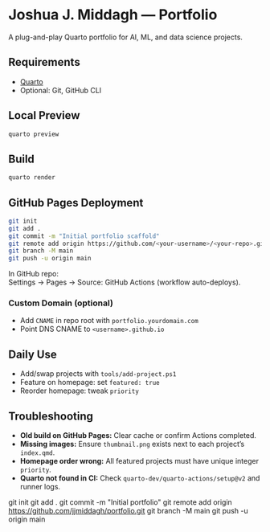 # Joshua J. Middagh — Portfolio

A plug-and-play Quarto portfolio for AI, ML, and data science projects.

## Requirements

- [Quarto](https://quarto.org/docs/get-started/)
- Optional: Git, GitHub CLI

## Local Preview

```bash
quarto preview
```

## Build

```bash
quarto render
```

## GitHub Pages Deployment

```bash
git init
git add .
git commit -m "Initial portfolio scaffold"
git remote add origin https://github.com/<your-username>/<your-repo>.git
git branch -M main
git push -u origin main
```

In GitHub repo:  
Settings → Pages → Source: GitHub Actions (workflow auto-deploys).

### Custom Domain (optional)

- Add `CNAME` in repo root with `portfolio.yourdomain.com`
- Point DNS CNAME to `<username>.github.io`

## Daily Use

- Add/swap projects with `tools/add-project.ps1`
- Feature on homepage: set `featured: true`
- Reorder homepage: tweak `priority`

## Troubleshooting

- **Old build on GitHub Pages:** Clear cache or confirm Actions completed.
- **Missing images:** Ensure `thumbnail.png` exists next to each project’s `index.qmd`.
- **Homepage order wrong:** All featured projects must have unique integer `priority`.
- **Quarto not found in CI:** Check `quarto-dev/quarto-actions/setup@v2` and runner logs.

git init
git add .
git commit -m "Initial portfolio"
git remote add origin https://github.com/jjmiddagh/portfolio.git
git branch -M main
git push -u origin main
